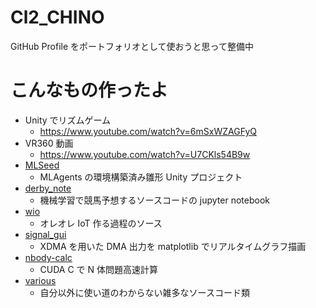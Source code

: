 # Cl2_CHINO
GitHub Profile をポートフォリオとして使おうと思って整備中<br>

# こんなもの作ったよ
- Unity でリズムゲーム
  - https://www.youtube.com/watch?v=6mSxWZAGFyQ
- VR360 動画
  - https://www.youtube.com/watch?v=U7CKls54B9w
- [MLSeed](https://github.com/2clchino/MLSeed)
  - MLAgents の環境構築済み雛形 Unity プロジェクト
- [derby_note](https://github.com/2clchino/derby_note)
  - 機械学習で競馬予想するソースコードの jupyter notebook
- [wio](https://github.com/2clchino/wio)
  - オレオレ IoT 作る過程のソース
- [signal_gui](https://github.com/2clchino/signal_gui)
  - XDMA を用いた DMA 出力を matplotlib でリアルタイムグラフ描画
- [nbody-calc](https://github.com/2clchino/nbody-calc)
  - CUDA C で N 体問題高速計算
- [various](https://github.com/2clchino/various)
  - 自分以外に使い道のわからない雑多なソースコード類
